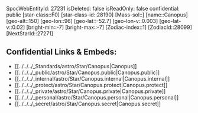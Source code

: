﻿---
location:
- -52.7
- -96
- 150
tags:
- astro/Star
type: Star
---

SpocWebEntityId: 27231
isDeleted: false
isReadOnly: false
confidential: public
[star-class::F0]
[star-class-id::28190]
[Mass-sol::]
[name::Canopus]
[geo-alt::150]
[geo-lon::96]
[geo-lat::-52.7]
[geo-lon-v::0.003]
[geo-lat-v::0.02]
[bright-min::-7]
[bright-max::-7]
[Zodiac-index::1]
[ZodiacId::28099]
[NextStarId::27271]



## Confidential Links & Embeds: 
- [[../../../_Standards/astro/Star/Canopus|Canopus]] 
- [[../../../_public/astro/Star/Canopus.public|Canopus.public]] 
- [[../../../_internal/astro/Star/Canopus.internal|Canopus.internal]] 
- [[../../../_protect/astro/Star/Canopus.protect|Canopus.protect]] 
- [[../../../_private/astro/Star/Canopus.private|Canopus.private]] 
- [[../../../_personal/astro/Star/Canopus.personal|Canopus.personal]] 
- [[../../../_secret/astro/Star/Canopus.secret|Canopus.secret]]

